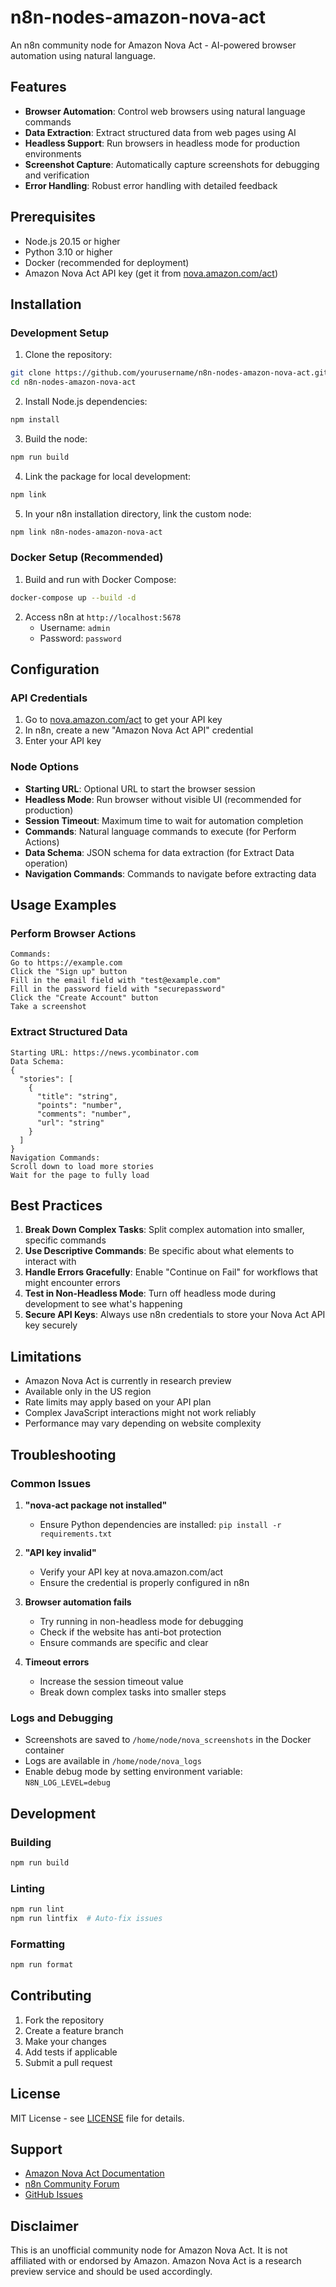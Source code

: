 # n8n-nodes-amazon-nova-act

An n8n community node for Amazon Nova Act - AI-powered browser automation using natural language.

## Features

- **Browser Automation**: Control web browsers using natural language commands
- **Data Extraction**: Extract structured data from web pages using AI
- **Headless Support**: Run browsers in headless mode for production environments
- **Screenshot Capture**: Automatically capture screenshots for debugging and verification
- **Error Handling**: Robust error handling with detailed feedback

## Prerequisites

- Node.js 20.15 or higher
- Python 3.10 or higher
- Docker (recommended for deployment)
- Amazon Nova Act API key (get it from [nova.amazon.com/act](https://nova.amazon.com/act))

## Installation

### Development Setup

1. Clone the repository:
```bash
git clone https://github.com/yourusername/n8n-nodes-amazon-nova-act.git
cd n8n-nodes-amazon-nova-act
```

2. Install Node.js dependencies:
```bash
npm install
```

3. Build the node:
```bash
npm run build
```

4. Link the package for local development:
```bash
npm link
```

5. In your n8n installation directory, link the custom node:
```bash
npm link n8n-nodes-amazon-nova-act
```

### Docker Setup (Recommended)

1. Build and run with Docker Compose:
```bash
docker-compose up --build -d
```

2. Access n8n at `http://localhost:5678`
   - Username: `admin`
   - Password: `password`

## Configuration

### API Credentials

1. Go to [nova.amazon.com/act](https://nova.amazon.com/act) to get your API key
2. In n8n, create a new "Amazon Nova Act API" credential
3. Enter your API key

### Node Options

- **Starting URL**: Optional URL to start the browser session
- **Headless Mode**: Run browser without visible UI (recommended for production)
- **Session Timeout**: Maximum time to wait for automation completion
- **Commands**: Natural language commands to execute (for Perform Actions)
- **Data Schema**: JSON schema for data extraction (for Extract Data operation)
- **Navigation Commands**: Commands to navigate before extracting data

## Usage Examples

### Perform Browser Actions

```
Commands:
Go to https://example.com
Click the "Sign up" button
Fill in the email field with "test@example.com"
Fill in the password field with "securepassword"
Click the "Create Account" button
Take a screenshot
```

### Extract Structured Data

```
Starting URL: https://news.ycombinator.com
Data Schema:
{
  "stories": [
    {
      "title": "string",
      "points": "number",
      "comments": "number",
      "url": "string"
    }
  ]
}
Navigation Commands:
Scroll down to load more stories
Wait for the page to fully load
```

## Best Practices

1. **Break Down Complex Tasks**: Split complex automation into smaller, specific commands
2. **Use Descriptive Commands**: Be specific about what elements to interact with
3. **Handle Errors Gracefully**: Enable "Continue on Fail" for workflows that might encounter errors
4. **Test in Non-Headless Mode**: Turn off headless mode during development to see what's happening
5. **Secure API Keys**: Always use n8n credentials to store your Nova Act API key securely

## Limitations

- Amazon Nova Act is currently in research preview
- Available only in the US region
- Rate limits may apply based on your API plan
- Complex JavaScript interactions might not work reliably
- Performance may vary depending on website complexity

## Troubleshooting

### Common Issues

1. **"nova-act package not installed"**
   - Ensure Python dependencies are installed: `pip install -r requirements.txt`

2. **"API key invalid"**
   - Verify your API key at nova.amazon.com/act
   - Ensure the credential is properly configured in n8n

3. **Browser automation fails**
   - Try running in non-headless mode for debugging
   - Check if the website has anti-bot protection
   - Ensure commands are specific and clear

4. **Timeout errors**
   - Increase the session timeout value
   - Break down complex tasks into smaller steps

### Logs and Debugging

- Screenshots are saved to `/home/node/nova_screenshots` in the Docker container
- Logs are available in `/home/node/nova_logs`
- Enable debug mode by setting environment variable: `N8N_LOG_LEVEL=debug`

## Development

### Building

```bash
npm run build
```

### Linting

```bash
npm run lint
npm run lintfix  # Auto-fix issues
```

### Formatting

```bash
npm run format
```

## Contributing

1. Fork the repository
2. Create a feature branch
3. Make your changes
4. Add tests if applicable
5. Submit a pull request

## License

MIT License - see [LICENSE](LICENSE) file for details.

## Support

- [Amazon Nova Act Documentation](https://nova.amazon.com/act)
- [n8n Community Forum](https://community.n8n.io/)
- [GitHub Issues](https://github.com/yourusername/n8n-nodes-amazon-nova-act/issues)

## Disclaimer

This is an unofficial community node for Amazon Nova Act. It is not affiliated with or endorsed by Amazon. Amazon Nova Act is a research preview service and should be used accordingly.